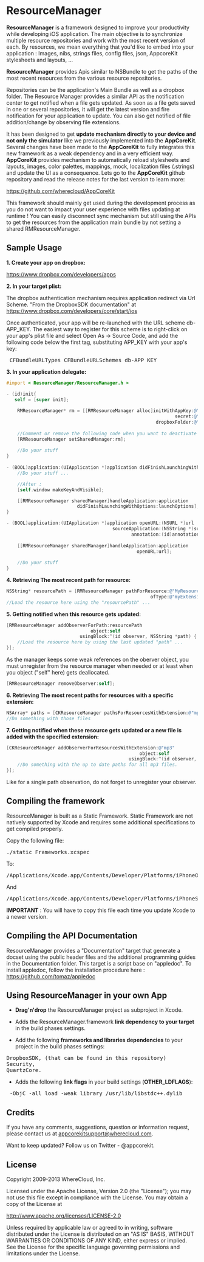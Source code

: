 # ResourceManager

<b>ResourceManager</b> is a framework designed to improve your productivity while developing iOS application. The main objective is to synchronize multiple resource repositories and work with the most recent version of each. By resources, we mean everything that you'd like to embed into your application : Images, nibs, strings files, config files, json, AppcoreKit stylesheets and layouts, ...

<b>ResourceManager</b> provides Apis similar to NSBundle to get the paths of the most recent resources from the various resource repositories.

Repositories can be the application's Main Bundle as well as a dropbox folder. The Resource Manager provides a similar API as the notification center to get notified when a file gets updated. As soon as a file gets saved in one or several repositories, it will get the latest version and fire notification for your application to update. You can also get notified of file addition/change by observing file extensions.

It has been designed to get <b>update mechanism directly to your device and not only the simulator</b> like we previously implemented into the <b>AppCoreKit</b>. Several changes have been made to the <b>AppCoreKit</b> to fully integrates this new framework as a weak dependency and in a very efficient way. <b>AppCoreKit</b> provides mechanism to automatically reload stylesheets and layouts, images, color palettes, mappings, mock, localization files (.strings) and update the UI as a consequence. Lets go to the <b>AppCoreKit</b> github repository and read the release notes for the last version to learn more:

https://github.com/wherecloud/AppCoreKit


This framework should mainly get used during the development process as you do not want to impact your user experience with files updating at runtime !
You can easily disconnect sync mechanism but still using the APIs to get the resources from the application main bundle by not setting a shared RMResourceManager.


## Sample Usage

<b>1. Create your app on dropbox:</b>

https://www.dropbox.com/developers/apps

<b>2. In your target plist:</b>

The dropbox authentication mechanism requires application redirect via Url Scheme.
"From the DropboxSDK documentation" at https://www.dropbox.com/developers/core/start/ios

Once authenticated, your app will be re-launched with the URL scheme db-APP_KEY. The easiest way to register for this scheme is to right-click on your app's plist file and select Open As → Source Code, and add the following code below the first <dict> tag, substituting APP_KEY with your app's key:

<pre> CFBundleURLTypes CFBundleURLSchemes db-APP_KEY</pre>

<b>3. In your application delegate:</b>



``` objective-c
#import < ResourceManager/ResourceManager.h >

- (id)init{
   self = [super init];
   
    RMResourceManager* rm = [[RMResourceManager alloc]initWithAppKey:@"APP_KEY" 
                                                              secret:@"APP_SECRET"
                                                       dropboxFolder:@"ROOT_DIRECTORY"];
                                                       
    //Comment or remove the following code when you want to deactivate the sync mechanism
    [RMResourceManager setSharedManager:rm];
    
    //Do your stuff
}
   
- (BOOL)application:(UIApplication *)application didFinishLaunchingWithOptions:(NSDictionary *)launchOptions{
    //Do your stuff ...

    //After :
    [self.window makeKeyAndVisible];

    [[RMResourceManager sharedManager]handleApplication:application 
                          didFinishLaunchingWithOptions:launchOptions];
}

- (BOOL)application:(UIApplication *)application openURL:(NSURL *)url 
                                       sourceApplication:(NSString *)sourceApplication 
                                              annotation:(id)annotation {
                                              
	[[RMResourceManager sharedManager]handleApplication:application 
                                                openURL:url];
                                                
    //Do your stuff
}
```


<b>4. Retrieving The most recent path for resource:</b>

``` objective-c
NSString* resourcePath = [RMResourceManager pathForResource:@"MyResource" 
                                                     ofType:@"myExtension"];
//Load the resource here using the "resourcePath" ...
```

<b>5. Getting notified when this resource gets updated:</b>

``` objective-c
[RMResourceManager addObserverForPath:resourcePath 
                               object:self 
                           usingBlock:^(id observer, NSString *path) {
    //Load the resource here by using the last updated "path" ...
}];
```
    
As the manager keeps some weak references on the oberver object, you must unregister from the resource manager when needed or at least when you object ("self" here) gets deallocated.
    
``` objective-c
[RMResourceManager removeObserver:self];
```

<b>6. Retrieving The most recent paths for resources with a specific extension:</b>

``` objective-c
NSArray* paths = [CKResourceManager pathsForResourcesWithExtension:@"mp3"];
//Do something with those files
```

<b>7. Getting notified when these resource gets updated or a new file is added with the specified extension:</b>

``` objective-c
[CKResourceManager addObserverForResourcesWithExtension:@"mp3" 
                                                 object:self 
                                             usingBlock:^(id observer, NSArray *paths) {
    //Do something with the up to date paths for all mp3 files.
}];
```

Like for a single path observation, do not forget to unregister your observer.


## Compiling the framework

ResourceManager is built as a Static Framework. Static Framework are not natively supported by Xcode and requires some additional specifications to get compiled properly.

Copy the following file:

<pre>./static Frameworks.xcspec</pre>

To:

<pre>/Applications/Xcode.app/Contents/Developer/Platforms/iPhoneOS.platform/Developer/Library/Xcode/Specifications</pre>
And
<pre>/Applications/Xcode.app/Contents/Developer/Platforms/iPhoneSimulator.platform/Developer/Library/Xcode/Specifications</pre>

<b>IMPORTANT</b> : You will have to copy this file each time you update Xcode to a newer version.


## Compiling the API Documentation

ResourceManager provides a "Documentation" target that generate a docset using the public header files and the additional programming guides in the Documentation folder. This target is a script base on "appledoc". To install appledoc, follow the installation procedure here : https://github.com/tomaz/appledoc

## Using ResourceManager in your own App

* <b>Drag'n'drop</b> the ResourceManager project as subproject in Xcode.

* Adds the ResourceManager.framework <b>link dependency to your target</b> in the build phases settings.

* Add the following <b>frameworks and libraries dependencies</b> to your project in the build phases settings: 
<pre>
DropboxSDK, (that can be found in this repository) 
Security, 
QuartzCore.
</pre>


* Adds the following <b>link flags</b> in your build settings (<b>OTHER_LDFLAGS</b>): 
<pre>
 -ObjC -all_load -weak_library /usr/lib/libstdc++.dylib
</pre>



## Credits

If you have any comments, suggestions, question or information request, please contact us at appcorekitsupport@wherecloud.com.

Want to keep updated? Follow us on Twitter - @appcorekit.


## License

Copyright 2009-2013 WhereCloud, Inc.

Licensed under the Apache License, Version 2.0 (the "License");
you may not use this file except in compliance with the License.
You may obtain a copy of the License at

http://www.apache.org/licenses/LICENSE-2.0

Unless required by applicable law or agreed to in writing, software
distributed under the License is distributed on an "AS IS" BASIS,
WITHOUT WARRANTIES OR CONDITIONS OF ANY KIND, either express or implied.
See the License for the specific language governing permissions and
limitations under the License.
   
